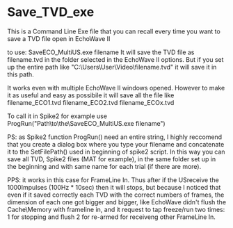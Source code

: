 # Save_TVD_exe
This is a Command Line Exe file that you can recall every time you want to save a TVD file open in EchoWave II

to use: SaveECO_MultiUS.exe filename It will save the TVD file as filename.tvd in the folder selected in the EchoWave II options. But if you set up the entire path like "C:\Users\User\Video\filename.tvd" it will save it in this path.

It works even with multiple EchoWave II windows opened. However to make it as useful and easy as possibile it will save all the file like filename_ECO1.tvd filename_ECO2.tvd filename_ECOx.tvd

To call it in Spike2 for example use ProgRun("Path\to\the\SaveECO_MultiUS.exe filename")

PS: as Spike2 function ProgRun() need an entire string, I highly reccomend that you create a dialog box where you type your filename and concatenate it to the SetFilePath() used in beginning of spike2 script. In this way you can save all TVD, Spike2 files (MAT for example), in the same folder set up in the beginning and with same name for each trial (if there are more).

PPS: it works in this case for FrameLine In. Thus after if the USreceive the 1000Impulses (100Hz * 10sec) then it will stops, but because I noticed that even if it saved correctly each TVD with the correct numbers of frames, the dimension of each one got bigger and bigger, like EchoWave didn't flush the Cache\Memory with frameline in, and it request to tap freeze/run two times: 1 for stopping and flush 2 for re-armed for receiveng other FrameLine In.
